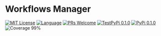 # Workflows Manager

<!-- [START BADGES] -->
<!-- Please keep comment here to allow auto update -->
[![MIT License](https://img.shields.io/badge/License-MIT-yellow.svg?style=for-the-badge)](https://github.com/dl1998/workflows-manager/blob/main/LICENSE)
[![Language](https://img.shields.io/badge/Language-Python-blue?style=for-the-badge&logo=python)](https://www.python.org/)
[![PRs Welcome](https://img.shields.io/badge/PRs-Welcome-brightgreen.svg?style=for-the-badge)](https://github.com/dl1998/workflows-manager/pulls)
[![TestPyPi 0.1.0](https://img.shields.io/badge/TestPyPi-0.1.0-brightgreen.svg?style=for-the-badge)](https://test.pypi.org/project/workflows-manager/)
[![PyPi 0.1.0](https://img.shields.io/badge/PyPi-0.1.0-brightgreen.svg?style=for-the-badge)](https://pypi.org/project/workflows-manager/)
![Coverage 99%](https://img.shields.io/badge/Coverage-99%25-green.svg?style=for-the-badge)
<!-- [END BADGES] -->
